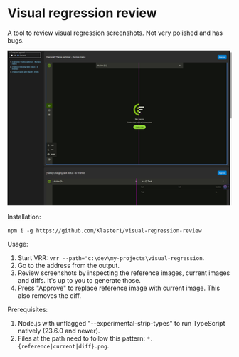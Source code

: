 # Visual regression review

A tool to review visual regression screenshots. Not very polished and has bugs.

![Visual Regression Review Screenshot](screenshot.png)

Installation:

```
npm i -g https://github.com/Klaster1/visual-regression-review
```

Usage:

1. Start VRR: `vrr --path="c:\dev\my-projects\visual-regression`.
2. Go to the address from the output.
3. Review screenshots by inspecting the reference images, current images and diffs. It's up to you to generate those.
4. Press "Approve" to replace reference image with current image. This also removes the diff.

Prerequisites:

1. Node.js with unflagged "--experimental-strip-types" to run TypeScript natively (23.6.0 and newer).
2. Files at the path need to follow this pattern: `*.{reference|current|diff}.png`.
